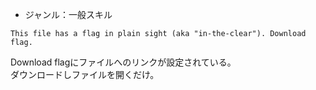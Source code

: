 - ジャンル：一般スキル

```
This file has a flag in plain sight (aka "in-the-clear"). Download flag.
```

Download flagにファイルへのリンクが設定されている。  
ダウンロードしファイルを開くだけ。
